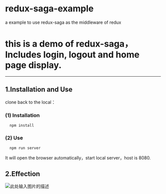 # redux-saga-example

a example to use redux-saga as the middleware of redux

# this is a demo of redux-saga，Includes login, logout and home page display.
------



## 1.Installation and Use

clone back to the local：

### (1) Installation

      npm install
      
### (2) Use

      npm run server
      
It will open the browser automatically，start local server，host is 8080.

## 2.Effection


![此处输入图片的描述][1]


  [1]: https://github.com/forthealllight/redux-saga-example/blob/master/src/assets/images/login.gif
